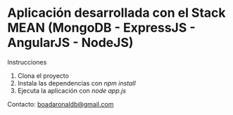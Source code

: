 # Aplicación desarrollada con el Stack MEAN (MongoDB - ExpressJS - AngularJS - NodeJS)

Instrucciones

1. Clona el proyecto
2. Instala las dependencias con _npm install_
3. Ejecuta la aplicación con _node app.js_

Contacto: boadaronaldb@gmail.com